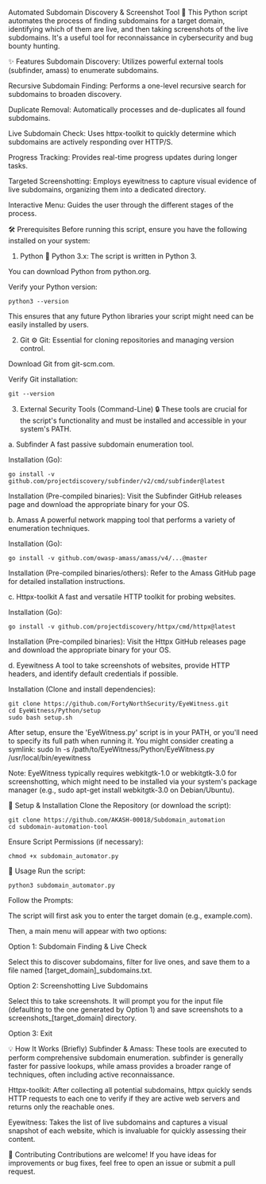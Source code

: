 Automated Subdomain Discovery & Screenshot Tool 🚀
This Python script automates the process of finding subdomains for a target domain, identifying which of them are live, and then taking screenshots of the live subdomains. It's a useful tool for reconnaissance in cybersecurity and bug bounty hunting.

✨ Features
Subdomain Discovery: Utilizes powerful external tools (subfinder, amass) to enumerate subdomains.

Recursive Subdomain Finding: Performs a one-level recursive search for subdomains to broaden discovery.

Duplicate Removal: Automatically processes and de-duplicates all found subdomains.

Live Subdomain Check: Uses httpx-toolkit to quickly determine which subdomains are actively responding over HTTP/S.

Progress Tracking: Provides real-time progress updates during longer tasks.

Targeted Screenshotting: Employs eyewitness to capture visual evidence of live subdomains, organizing them into a dedicated directory.

Interactive Menu: Guides the user through the different stages of the process.

🛠️ Prerequisites
Before running this script, ensure you have the following installed on your system:

1. Python 🐍
Python 3.x: The script is written in Python 3.

You can download Python from python.org.

Verify your Python version:

	python3 --version


This ensures that any future Python libraries your script might need can be easily installed by users.

2. Git ⚙️
Git: Essential for cloning repositories and managing version control.

Download Git from git-scm.com.

Verify Git installation:

	git --version

3. External Security Tools (Command-Line) 🔒
These tools are crucial for the script's functionality and must be installed and accessible in your system's PATH.

a. Subfinder
A fast passive subdomain enumeration tool.

Installation (Go):

	go install -v github.com/projectdiscovery/subfinder/v2/cmd/subfinder@latest

Installation (Pre-compiled binaries): Visit the Subfinder GitHub releases page and download the appropriate binary for your OS.

b. Amass
A powerful network mapping tool that performs a variety of enumeration techniques.

Installation (Go):

	go install -v github.com/owasp-amass/amass/v4/...@master

Installation (Pre-compiled binaries/others): Refer to the Amass GitHub page for detailed installation instructions.

c. Httpx-toolkit
A fast and versatile HTTP toolkit for probing websites.

Installation (Go):

	go install -v github.com/projectdiscovery/httpx/cmd/httpx@latest

Installation (Pre-compiled binaries): Visit the Httpx GitHub releases page and download the appropriate binary for your OS.

d. Eyewitness
A tool to take screenshots of websites, provide HTTP headers, and identify default credentials if possible.

Installation (Clone and install dependencies):

	git clone https://github.com/FortyNorthSecurity/EyeWitness.git
	cd EyeWitness/Python/setup
	sudo bash setup.sh
After setup, ensure the 'EyeWitness.py' script is in your PATH,
or you'll need to specify its full path when running it.
You might consider creating a symlink:
sudo ln -s /path/to/EyeWitness/Python/EyeWitness.py /usr/local/bin/eyewitness

Note: EyeWitness typically requires webkitgtk-1.0 or webkitgtk-3.0 for screenshotting, which might need to be installed via your system's package manager (e.g., sudo apt-get install webkitgtk-3.0 on Debian/Ubuntu).

🚀 Setup & Installation
Clone the Repository (or download the script):

	git clone https://github.com/AKASH-00018/Subdomain_automation
	cd subdomain-automation-tool

Ensure Script Permissions (if necessary):

	chmod +x subdomain_automator.py

🏃 Usage
Run the script:

	python3 subdomain_automator.py

Follow the Prompts:

The script will first ask you to enter the target domain (e.g., example.com).

Then, a main menu will appear with two options:

Option 1: Subdomain Finding & Live Check

Select this to discover subdomains, filter for live ones, and save them to a file named [target_domain]_subdomains.txt.

Option 2: Screenshotting Live Subdomains

Select this to take screenshots. It will prompt you for the input file (defaulting to the one generated by Option 1) and save screenshots to a screenshots_[target_domain] directory.

Option 3: Exit

💡 How It Works (Briefly)
Subfinder & Amass: These tools are executed to perform comprehensive subdomain enumeration. subfinder is generally faster for passive lookups, while amass provides a broader range of techniques, often including active reconnaissance.

Httpx-toolkit: After collecting all potential subdomains, httpx quickly sends HTTP requests to each one to verify if they are active web servers and returns only the reachable ones.

Eyewitness: Takes the list of live subdomains and captures a visual snapshot of each website, which is invaluable for quickly assessing their content.

🤝 Contributing
Contributions are welcome! If you have ideas for improvements or bug fixes, feel free to open an issue or submit a pull request.
